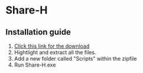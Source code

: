 # Share-H
## Installation guide
1. [Click this link for the download](https://github.com/ShareDeez/Share-H/archive/refs/tags/v0.1.0.zip)
2. Hightlight and extract all the files.
3. Add a new folder called "Scripts" within the zipfile
4. Run Share-H.exe
